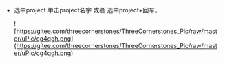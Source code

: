 - 选中project 单击project名字 或者 选中project+回车。

    ![https://gitee.com/threecornerstones/ThreeCornerstones_Pic/raw/master/uPic/cg4qgh.png](https://gitee.com/threecornerstones/ThreeCornerstones_Pic/raw/master/uPic/cg4qgh.png)